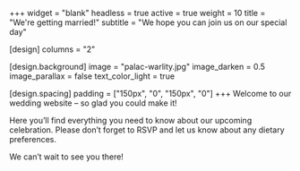 +++
widget = "blank"
headless = true
active = true
weight = 10
title = "We're getting married!"
subtitle = "We hope you can join us on our special day"

[design]
  columns = "2"

[design.background]
  image = "palac-warlity.jpg"
  image_darken = 0.5
  image_parallax = false
  text_color_light = true

[design.spacing]
  padding = ["150px", "0", "150px", "0"]
+++
Welcome to our wedding website – so glad you could make it!

Here you’ll find everything you need to know about our upcoming celebration.
Please don’t forget to RSVP and let us know about any dietary preferences.

We can’t wait to see you there!
